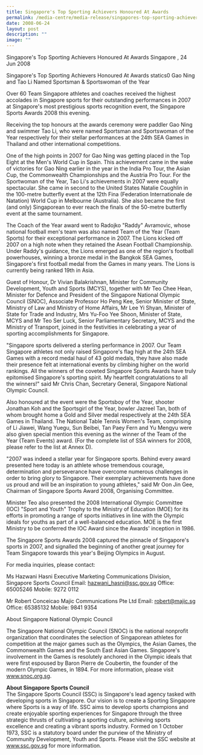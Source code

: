 ```yaml
---
title: Singapore's Top Sporting Achievers Honoured At Awards
permalink: /media-centre/media-release/singapores-top-sporting-achievers-honoured-at-awards/
date: 2008-06-24
layout: post
description: ""
image: ""
---
```

Singapore's Top Sporting Achievers Honoured At Awards
Singapore , 24 Jun 2008

Singapore's Top Sporting Achievers Honoured At Awards
statics0
Gao Ning and Tao Li Named Sportsman & Sportswoman of the Year

Over 60 Team Singapore athletes and coaches received the highest accolades in Singapore sports for their outstanding performances in 2007 at Singapore's most prestigious sports recognition event, the Singapore Sports Awards 2008 this evening.

Receiving the top honours at the awards ceremony were paddler Gao Ning and swimmer Tao Li, who were named Sportsman and Sportswoman of the Year respectively for their stellar performances at the 24th SEA Games in Thailand and other international competitions.

One of the high points in 2007 for Gao Ning was getting placed in the Top Eight at the Men's World Cup in Spain. This achievement came in the wake of victories for Gao Ning earlier in the year in the India Pro Tour, the Asian Cup, the Commonwealth Championships and the Austria Pro Tour. For the Sportwoman of the Year, Tao Li's achievements in 2007 were equally spectacular. She came in second to the United States Natalie Coughlin in the 100-metre butterfly event at the 12th Fina (Federation Internationale de Natation) World Cup in Melbourne (Australia). She also became the first (and only) Singaporean to ever reach the finals of the 50-metre butterfly event at the same tournament.

The Coach of the Year award went to Radojko "Raddy" Avramovic, whose national football men's team was also named Team of the Year (Team Sports) for their exceptional performance in 2007. The Lions kicked off 2007 on a high note when they retained the Asean Football Championship. Under Raddy's guidance, the Lions emerged as one of the region's football powerhouses, winning a bronze medal in the Bangkok SEA Games, Singapore's first football medal from the Games in many years. The Lions is currently being ranked 19th in Asia.

Guest of Honour, Dr Vivian Balakrishnan, Minister for Community Development, Youth and Sports (MCYS), together with Mr Teo Chee Hean, Minister for Defence and President of the Singapore National Olympic Council (SNOC), Associate Professor Ho Peng Kee, Senior Minister of State, Ministry of Law and Ministry of Home Affairs, Mr Lee Yi Shyan, Minister of State for Trade and Industry, Mrs Yu-Foo Yee Shoon, Minister of State, MCYS and Mr Teo Ser Luck, Senior Parliamentary Secretary, MCYS and the Ministry of Transport, joined in the festivities in celebrating a year of sporting accomplishments for Singapore.

"Singapore sports delivered a sterling performance in 2007. Our Team Singapore athletes not only raised Singapore's flag high at the 24th SEA Games with a record medal haul of 43 gold medals, they have also made their presence felt at international events by climbing higher on the world rankings. All the winners of the coveted Singapore Sports Awards have truly epitomised Singapore's sporting spirit. My heartfelt congratulations to all the winners!" said Mr Chris Chan, Secretary General, Singapore National Olympic Council.

Also honoured at the event were the Sportsboy of the Year, shooter Jonathan Koh and the Sportsgirl of the Year, bowler Jazreel Tan, both of whom brought home a Gold and Silver medal respectively at the 24th SEA Games in Thailand. The National Table Tennis Women's Team, comprising of Li Jiawei, Wang Yuegu, Sun Beibei, Tan Paey Fern and Yu Mengyu were also given special mention this evening as the winner of the Team of the Year (Team Events) award. (For the complete list of SSA winners for 2008, please refer to the list at Annex D).

"2007 was indeed a stellar year for Singapore sports. Behind every award presented here today is an athlete whose tremendous courage, determination and perseverance have overcome numerous challenges in order to bring glory to Singapore. Their exemplary achievements have done us proud and will be an inspiration to young athletes," said Mr Oon Jin Gee, Chairman of Singapore Sports Award 2008, Organising Committee.

Minister Teo also presented the 2008 International Olympic Committee (IOC) "Sport and Youth" Trophy to the Ministry of Education (MOE) for its efforts in promoting a range of sports initiatives in line with the Olympic ideals for youths as part of a well-balanced education. MOE is the first Ministry to be conferred the IOC Award since the Awards' inception in 1986.

The Singapore Sports Awards 2008 captured the pinnacle of Singapore's sports in 2007, and signalled the beginning of another great journey for Team Singapore towards this year's Beijing Olympics in August.

For media inquiries, please contact:

Ms Hazwani Hasni
Executive
Marketing Communications Division,
Singapore Sports Council
Email: hazwani_hasni@ssc.gov.sg
Office: 65005246
Mobile: 9272 0112

Mr Robert Conceicao
Majic Communications Pte Ltd
Email: robert@majic.sg
Office: 65385132
Mobile: 9841 9354

About Singapore National Olympic Council

The Singapore National Olympic Council (SNOC) is the national nonprofit organization that coordinates the selection of Singaporean athletes for competition at the major games such as the Olympics, the Asian Games, the Commonwealth Games and the South East Asian Games. Singapore's involvement in the Games is resolutely anchored in the Olympic ideals that were first espoused by Baron Pierre de Coubertin, the founder of the modern Olympic Games, in 1894. For more information, please visit www.snoc.org.sg.

**About Singapore Sports Council**
<br>
The Singapore Sports Council (SSC) is Singapore's lead agency tasked with developing sports in Singapore. Our vision is to create a Sporting Singapore where Sports is a way of life. SSC aims to develop sports champions and create enjoyable sporting experiences for Singapore through the three strategic thrusts of cultivating a sporting culture, achieving sports excellence and creating a vibrant sports industry. Formed on 1 October 1973, SSC is a statutory board under the purview of the Ministry of Community Development, Youth and Sports. Please visit the SSC website at www.ssc.gov.sg for more information.
